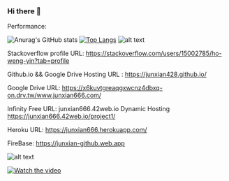 ### Hi there 👋

<!--
**junxian428/junxian428** is a ✨ _special_ ✨ repository because its `README.md` (this file) appears on your GitHub profile.

Here are some ideas to get you started:

- 🔭 I’m currently working on ...
- 🌱 I’m currently learning ...
- 👯 I’m looking to collaborate on ...
- 🤔 I’m looking for help with ...
- 💬 Ask me about ...
- 📫 How to reach me: ...
- 😄 Pronouns: ...
- ⚡ Fun fact: ...
-->

Performance:

![Anurag's GitHub stats](https://github-readme-stats.vercel.app/api?username=junxian428&show_icons=true&theme=radical)
[![Top Langs](https://github-readme-stats.vercel.app/api/top-langs/?username=junxian428&layout=compact&theme=radical)](https://github.com/anuraghazra/github-readme-stats)
![alt text](https://github-profile-trophy.vercel.app/?username=junxian428&theme=dracula)


Stackoverflow profile URL: https://stackoverflow.com/users/15002785/ho-weng-yin?tab=profile

Github.io && Google Drive Hosting URL : https://junxian428.github.io/

Google Drive URL: https://x6kuvtgreaqgxwcnz4dbxq-on.drv.tw/www.junxian666.com/

Infinity Free URL: junxian666.42web.io Dynamic Hosting https://junxian666.42web.io/project1/

Heroku URL: https://junxian666.herokuapp.com/

FireBase: https://junxian-github.web.app

![alt text](https://user-images.githubusercontent.com/58724748/105654285-a8185780-5ef8-11eb-8333-d8cc3ff950f8.gif)

[![Watch the video](https://mir-s3-cdn-cf.behance.net/project_modules/fs/f4296731256533.5648cb85dc506.jpg)](https://youtu.be/wfHaH1Xvws8)



